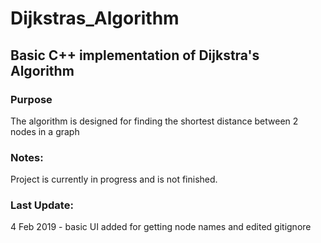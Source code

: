 # Dijkstras_Algorithm
## Basic C++ implementation of Dijkstra's Algorithm
### Purpose
The algorithm is designed for finding the shortest distance between 2 nodes in a graph
### Notes:
Project is currently in progress and is not finished.
### Last Update:
4 Feb 2019 - basic UI added for getting node names and edited gitignore
